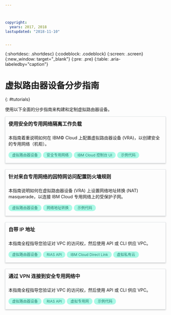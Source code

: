 ```yaml
---



copyright:
  years: 2017, 2018
lastupdated: "2018-11-10"


---
```


{:shortdesc: .shortdesc}
{:codeblock: .codeblock}
{:screen: .screen}
{:new_window: target="_blank"}
{:pre: .pre}
{:table: .aria-labeledby="caption"}

# 虚拟路由器设备分步指南
{: #tutorials}

使用以下全面的分步指南来构建和定制虚拟路由器设备。

<style>
    .solutionBox {
        margin: 0 10px 20px 0 !important;
        padding: 10px !important;
        width: 100% !important;
        border: 1px #dfe3e6 solid !important;
        box-shadow: 0px 2px 4px 0px rgba(0,0,0,0.2) !important;
    }
    .solutionBoxContainer {
    }
    .solutionBoxTitle {
      margin: 0rem !important;
      font-size: 16px !important;
      margin-bottom: 10px !important;
      font-weight: 600 !important;
    }
    .tag-filter.category {
        background: #aaf9e6 !important;
        color: #238070 !important;
    }
    .tag-filter {
        padding: 3px 12px !important;
        font-size: 12px !important;
        margin-right: 1px !important;
        border-radius: 10px !important;
        white-space: nowrap !important;
        line-height: 1.8rem !important;
    }
    .solutionBoxDescription {
        display:flex !important;
        flex-wrap: wrap !important;
    }
   .solutionBoxTitle a {
      text-decoration-line:none !important;
    }
    .descriptionContainer {
        flex-grow: 1 !important;
        width: 200px !important;
    }
    .architectureDiagramContainer {
        width: 300px !important;
        padding: 0 10px !important;
    }
    .architectureDiagram {
        max-height: 200px !important;
        padding: 5px !important;
    }
</style>

<div class = "solutionBox">
        <h3 id="scalable-webapp-kubernetes.html" class="solutionBoxTitle">
            <a href = "/docs/tutorials/secure-network-enclosure.html#isolate-workloads-with-a-secure-private-network">使用安全的专用网络隔离工作负载</a>
        </h3>
        <div class="solutionBoxDescription">
            <div class="descriptionContainer">
                <p>本指南着重说明如何在 IBM© Cloud 上配置虚拟路由器设备 (VRA)，以创建安全的专用网络（机柜）。</p>
                    <span class="tag-filter category">虚拟路由器设备</span>
                    <span class="tag-filter category">安全专用网络</span>
                    <span class="tag-filter category">IBM Cloud 控制台 UI</span>
                    <span class="tag-filter category">示例代码</span>
    </div>
  </div>
  </div>

<div class = "solutionBox">
        <h3 id="scalable-webapp-kubernetes.html" class="solutionBoxTitle">
            <a href = "/docs/tutorials/nat-config-private.html#configure-firewall-rules-for-internet-access-from-a-private-network">针对来自专用网络的因特网访问配置防火墙规则</a>
        </h3>
        <div class="solutionBoxDescription">
            <div class="descriptionContainer">
                <p>本指南说明如何在虚拟路由器设备 (VRA) 上设置网络地址转换 (NAT) masquerade，以连接 IBM Cloud 专用网络上的受保护子网。</p>
                    <span class="tag-filter category">虚拟路由器设备</span>
                    <span class="tag-filter category">网络地址转换</span>
                    <span class="tag-filter category">示例代码</span>
    </div>
  </div>
  </div>

<div class = "solutionBoxContainer">
    <div class = "solutionBox">
        <h3 id="scalable-webapp-kubernetes.html" class="solutionBoxTitle">
            <a href = "/docs/tutorials/byoip.html#bring-your-own-ip-address">自带 IP 地址</a>
        </h3>
        <div class="solutionBoxDescription">
            <div class="descriptionContainer">
                <p>本指南全程指导您验证对 VPC 的访问权，然后使用 API 或 CLI 供应 VPC。</p>
                 <span class="tag-filter category">虚拟路由器设备</span>
                 <span class="tag-filter category">RIAS API</span>
                 <span class="tag-filter category">IBM Cloud Direct Link</span>
                 <span class="tag-filter category">虚拟私有云</span>
    </div>
 </div>
 </div>

 <div class = "solutionBoxContainer">
    <div class = "solutionBox">
        <h3 id="scalable-webapp-kubernetes.html" class="solutionBoxTitle">
            <a href = "/docs/tutorials/configuring-IPSEC-VPN.html#vpn-into-a-secure-private-network">通过 VPN 连接到安全专用网络中</a>
        </h3>
        <div class="solutionBoxDescription">
            <div class="descriptionContainer">
                <p>本指南全程指导您验证对 VPC 的访问权，然后使用 API 或 CLI 供应 VPC。</p>
                 <span class="tag-filter category">虚拟路由器设备</span>
                 <span class="tag-filter category">RIAS API</span>
                 <span class="tag-filter category">虚拟专用网</span>
                 <span class="tag-filter category">示例代码</span>
    </div>
 </div>
 </div>
    </div>
    </div>
